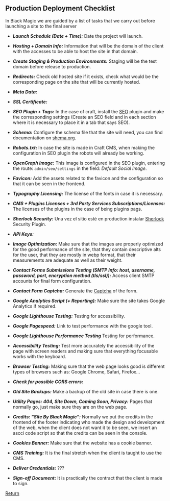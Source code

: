 ## Production Deployment Checklist
In Black Magic we are guided by a list of tasks that we carry out before launching a site to the final server

 - ***Launch Schedule (Date + Time):*** Date the project will launch.
 - ***Hosting + Domain Info:***  Information that will be the domain of the client with the accesses to be able to host the site in that domain.
 - ***Create Staging & Production Environments:*** Staging will be the test domain before release to production.
 - ***Redirects:*** Check old hosted site if it exists, check what would be the corresponding page on the site that will be currently hosted.
 - ***Meta Data:*** 
 - ***SSL Certificate:*** 
 - ***SEO Plugin + Tags:*** In the case of craft, install the [SEO](https://plugins.craftcms.com/seo) plugin and make the corresponding settings (Create an SEO field and in each section where it is necessary to place it in a tab that says SEO).
 -  ***Schema:*** Configure the schema file that the site will need, you can find documentation on [shema.org](https://schema.org/docs/about.html).
 - ***Robots.txt:*** In case the site is made in Craft CMS, when making the configuration in SEO plugin the robots will already be working.
 - ***OpenGraph Image:*** This image is configured in the SEO plugin, entering the route: `admin/seo/settings` in the field: *Default Social Image*.
 - ***Favicon:*** Add the assets related to the favicon and the configuration so that it can be seen in the frontend.
 - ***Typography Licensing:*** The license of the fonts in case it is necessary.
 - ***CMS + Plugins Licenses + 3rd Party Services Subscriptions/Licenses:***  The licenses of the plugins in the case of being plugins pags.
 - ***Sherlock Security:*** Una vez el sitio esté en production instalar  [Sherlock](https://plugins.craftcms.com/sherlock?craft4) Security Plugin.
 - ***API Keys:***
 - ***Image Optimization:*** Make sure that the images are properly optimized for the good performance of the site, that they contain descriptive alts for the user, that they are mostly in webp format, that their measurements are adequate as well as their weight.
 - ***Contact Forms Submissions Testing (SMTP Info: host, username, password, port, encryption method (tls/ssl)):*** Access client SMTP accounts for final form configuration.
 - ***Contact Form Captcha:*** Generate the [Captcha](https://www.google.com/recaptcha/about/) of the form.

 - ***Google Analytics Script (+ Reporting):*** Make sure the site takes Google Analytics if required.
 - ***Google Lighthouse Testing:*** Testing for accessibility.
 - ***Google Pagespeed:*** Link to test performance with the google tool.
 - ***Google Lighthouse Performance Testing*** Testing for performance.
 - ***Accessibility Testing:*** Test more accurately the accessibility of the page with screen readers and making sure that everything focusable works with the keyboard.
 - ***Browser Testing:*** Making sure that the web page looks good is different types of browsers such as: Google Chrome, Safari, Firefox...
 - ***Check for possible CORS errors:***
 - ***Old Site Backups:*** Make a backup of the old site in case there is one.
 - ***Utility Pages: 404, Site Down, Coming Soon, Privacy:*** Pages that normally go, just make sure they are on the web page.
 - ***Credits: "Site By Black Magic":*** Normally we put the credits in the frontend of the footer indicating who made the design and development of the web, when the client does not want it to be seen, we insert an ascci code script so that the credits can be seen in the console.
 - ***Cookies Banner:*** Make sure that the website has a cookie banner.
 - ***CMS Training:*** It is the final stretch when the client is taught to use the CMS.
 - ***Deliver Credentials:*** ???
 - ***Sign-off Document:*** It is practically the contract that the client is made to sign.

[Return](../README.md)